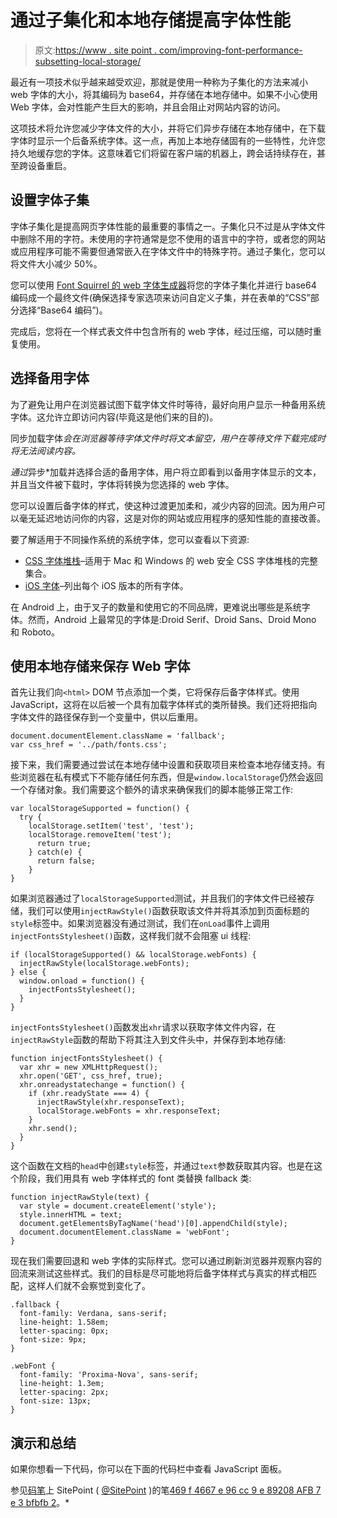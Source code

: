 # 通过子集化和本地存储提高字体性能

> 原文:[https://www . site point . com/improving-font-performance-subsetting-local-storage/](https://www.sitepoint.com/improving-font-performance-subsetting-local-storage/)

最近有一项技术似乎越来越受欢迎，那就是使用一种称为子集化的方法来减小 web 字体的大小，将其编码为 base64，并存储在本地存储中。如果不小心使用 Web 字体，会对性能产生巨大的影响，并且会阻止对网站内容的访问。

这项技术将允许您减少字体文件的大小，并将它们异步存储在本地存储中，在下载字体时显示一个后备系统字体。这一点，再加上本地存储固有的一些特性，允许您持久地缓存您的字体。这意味着它们将留在客户端的机器上，跨会话持续存在，甚至跨设备重启。

## 设置字体子集

字体子集化是提高网页字体性能的最重要的事情之一。子集化只不过是从字体文件中删除不用的字符。未使用的字符通常是您不使用的语言中的字符，或者您的网站或应用程序可能不需要但通常嵌入在字体文件中的特殊字符。通过子集化，您可以将文件大小减少 50%。

您可以使用 [Font Squirrel 的 web 字体生成器](http://www.fontsquirrel.com/tools/webfont-generator)将您的字体子集化并进行 base64 编码成一个最终文件(确保选择专家选项来访问自定义子集，并在表单的“CSS”部分选择“Base64 编码”)。

完成后，您将在一个样式表文件中包含所有的 web 字体，经过压缩，可以随时重复使用。

## 选择备用字体

为了避免让用户在浏览器试图下载字体文件时等待，最好向用户显示一种备用系统字体。这允许立即访问内容(毕竟这是他们来的目的)。

同步加载字体*会在浏览器等待字体文件时将文本留空，用户在等待文件下载完成时将无法阅读内容。*

 *通过*异步*加载并选择合适的备用字体，用户将立即看到以备用字体显示的文本，并且当文件被下载时，字体将转换为您选择的 web 字体。

您可以设置后备字体的样式，使这种过渡更加柔和，减少内容的回流。因为用户可以毫无延迟地访问你的内容，这是对你的网站或应用程序的感知性能的直接改善。

要了解适用于不同操作系统的系统字体，您可以查看以下资源:

*   [CSS 字体堆栈](http://www.cssfontstack.com)–适用于 Mac 和 Windows 的 web 安全 CSS 字体堆栈的完整集合。
*   [iOS 字体](http://iosfonts.com)–列出每个 iOS 版本的所有字体。

在 Android 上，由于叉子的数量和使用它的不同品牌，更难说出哪些是系统字体。然而，Android 上最常见的字体是:Droid Serif、Droid Sans、Droid Mono 和 Roboto。

## 使用本地存储来保存 Web 字体

首先让我们向`<html>` DOM 节点添加一个类，它将保存后备字体样式。使用 JavaScript，这将在以后被一个具有加载字体样式的类所替换。我们还将把指向字体文件的路径保存到一个变量中，供以后重用。

```
document.documentElement.className = 'fallback';
var css_href = '../path/fonts.css';
```

接下来，我们需要通过尝试在本地存储中设置和获取项目来检查本地存储支持。有些浏览器在私有模式下不能存储任何东西，但是`window.localStorage`仍然会返回一个存储对象。我们需要这个额外的请求来确保我们的脚本能够正常工作:

```
var localStorageSupported = function() {
  try {
    localStorage.setItem('test', 'test');
    localStorage.removeItem('test');
      return true;
    } catch(e) {
      return false;
    }
}
```

如果浏览器通过了`localStorageSupported`测试，并且我们的字体文件已经被存储，我们可以使用`injectRawStyle()`函数获取该文件并将其添加到页面标题的`style`标签中。如果浏览器没有通过测试，我们在`onLoad`事件上调用`injectFontsStylesheet()`函数，这样我们就不会阻塞 ui 线程:

```
if (localStorageSupported() && localStorage.webFonts) {
  injectRawStyle(localStorage.webFonts);
} else {
  window.onload = function() {
    injectFontsStylesheet();
  } 
}
```

`injectFontsStylesheet()`函数发出`xhr`请求以获取字体文件内容，在`injectRawStyle`函数的帮助下将其注入到文件头中，并保存到本地存储:

```
function injectFontsStylesheet() {
  var xhr = new XMLHttpRequest();
  xhr.open('GET', css_href, true);
  xhr.onreadystatechange = function() {
    if (xhr.readyState === 4) {
      injectRawStyle(xhr.responseText);
      localStorage.webFonts = xhr.responseText;
    }
    xhr.send();
  }
}
```

这个函数在文档的`head`中创建`style`标签，并通过`text`参数获取其内容。也是在这个阶段，我们用具有 web 字体样式的 font 类替换 fallback 类:

```
function injectRawStyle(text) {
  var style = document.createElement('style');
  style.innerHTML = text;
  document.getElementsByTagName('head')[0].appendChild(style);
  document.documentElement.className = 'webFont';
}
```

现在我们需要回退和 web 字体的实际样式。您可以通过刷新浏览器并观察内容的回流来测试这些样式。我们的目标是尽可能地将后备字体样式与真实的样式相匹配，这样人们就不会察觉到变化了。

```
.fallback {
  font-family: Verdana, sans-serif;
  line-height: 1.58em;
  letter-spacing: 0px;
  font-size: 9px;
} 

.webFont {
  font-family: 'Proxima-Nova', sans-serif;
  line-height: 1.3em;
  letter-spacing: 2px;
  font-size: 13px;
}
```

## 演示和总结

如果你想看一下代码，你可以在下面的代码栏中查看 JavaScript 面板。

参见[码笔](http://codepen.io)上 SitePoint ( [@SitePoint](http://codepen.io/SitePoint) )的笔[469 f 4667 e 96 cc 9 e 89208 AFB 7 e 3 bfbfb 2](http://codepen.io/SitePoint/pen/469f4667e96cc9e89208afb7e3bfbfb2/)。*